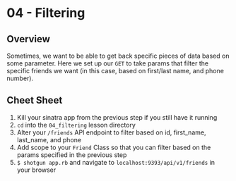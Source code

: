 # 04 - Filtering

## Overview

Sometimes, we want to be able to get back specific pieces of data based on some
parameter. Here we set up our `GET` to take params that filter the specific
friends we want (in this case, based on first/last name, and phone number).

## Cheet Sheet

1. Kill your sinatra app from the previous step if you still have it running
1. `cd` into the `04_filtering` lesson directory
1. Alter your `/friends` API endpoint to filter based on id, first_name,
last_name, and phone
1. Add scope to your `Friend` Class so that you can filter based on the params
specified in the previous step
1. `$ shotgun app.rb` and navigate to `localhost:9393/api/v1/friends` in your browser

